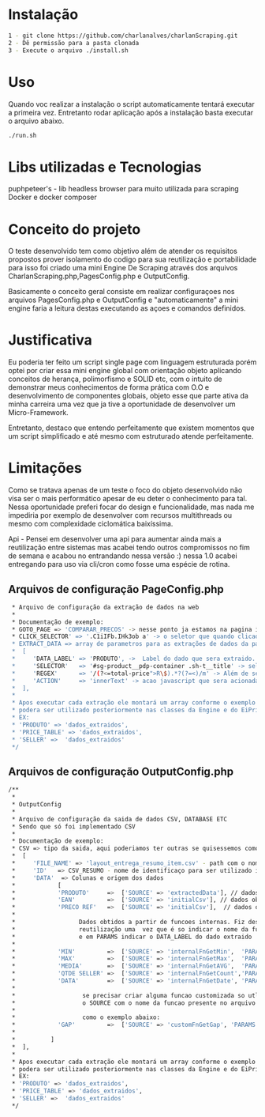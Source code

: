 # Instalação
```bash
1 - git clone https://github.com/charlanalves/charlanScraping.git
2 - Dê permissão para a pasta clonada 
3 - Execute o arquivo ./install.sh
```
# Uso
Quando voc realizar a instalação o script automaticamente tentará executar a primeira vez.
Entretanto rodar aplicação após a instalação basta executar o arquivo abaixo.
```bash
./run.sh
```

# Libs utilizadas e Tecnologias
puphpeteer's - lib headless browser para muito utilizada para scraping
Docker e docker composer 

# Conceito do projeto
O teste desenvolvido tem como objetivo além de atender os requisitos propostos prover isolamento do codigo para sua reutilização e portabilidade para isso foi criado uma mini Engine De Scraping através dos arquivos CharlanScraping.php,PagesConfig.php e OutputConfig. 

Basicamente o conceito geral consiste em realizar configuraçoes nos arquivos PagesConfig.php e OutputConfig
e "automaticamente" a mini engine faria a leitura destas executando as açoes e comandos definidos.

# Justificativa 
Eu poderia ter feito um script single page com linguagem estruturada porém optei por criar essa mini engine global com orientação objeto aplicando conceitos de herança, polimorfismo e SOLID etc, com o intuito de demonstrar meus conhecimentos de forma prática com O.O e desenvolvimento de componentes globais, objeto esse que  parte ativa da minha carreira uma vez que ja tive a oportunidade de desenvolver um Micro-Framework.

Entretanto, destaco que entendo perfeitamente que existem momentos que um script simplificado e até mesmo com estruturado atende perfeitamente.


# Limitações
Como se tratava apenas de um teste o foco do objeto desenvolvido não visa ser o mais performático apesar de eu deter o conhecimento para tal. Nessa oportunidade preferi focar do design e funcionalidade, mas nada me impediria por exemplo de desenvolver com recursos multithreads ou mesmo com complexidade ciclomática baixíssima.

Api - Pensei em desenvolver uma api para aumentar ainda mais a reutilização entre sistemas mas acabei tendo outros compromissos no fim de semana e acabou no entrandando nessa versão :) nessa 1.0 acabei entregando para uso via cli/cron como fosse uma espécie de rotina.


## Arquivos de configuração PageConfig.php
```bash
 * Arquivo de configuração da extração de dados na web
 * 
 * Documentação de exemplo:
 * GOTO_PAGE => 'COMPARAR_PRECOS' -> nesse ponto ja estamos na pagina inicial  e definiremos um simples label para a proxima pagina (pode ser qualquer nome)
 * CLICK_SELECTOR' => '.C1iIFb.IHk3ob a' -> o seletor que quando clicado levará para pagina definida no GOTO_PAGE
 * EXTRACT_DATA => array de parametros para as extrações de dados da pagina do GOTO_PAGE
 *  [
 *     'DATA_LABEL' => 'PRODUTO', ->  Label do dado que sera extraido. Essa informacao podera ser recuperada pelo label posteriormente
 *     'SELECTOR'   => '#sg-product__pdp-container .sh-t__title' -> seletor css3 que será  utilizado para extracao 
 *     'REGEX'      => '/(?<=total-price">R\$).*?(?=<)/m' -> Além de seletores css3 é possivel utilizar um regex
 *     'ACTION'     => 'innerText' -> acao javascript que sera acionada apos selecinado                
 *  ],
 * 
 * Apos executar cada extração ele montará um array conforme o exemplo abaixo que 
 * podera ser utilizado posteriormente nas classes da Engine e do EiPriceScraping
 * EX: 
 * 'PRODUTO' => 'dados_extraidos',
 * 'PRICE_TABLE' => 'dados_extraidos',
 * 'SELLER' =>  'dados_extraidos'
 */
```

## Arquivos de configuração OutputConfig.php
```bash
/**
 *
 * OutputConfig
 * 
 * Arquivo de configuração da saida de dados CSV, DATABASE ETC
 * Sendo que só foi implementado CSV
 * 
 * Documentação de exemplo:
 * CSV => tipo da saida, aqui poderiamos ter outras se quisessemos como database e etc. * 
 *  [
 *     'FILE_NAME' => 'layout_entrega_resumo_item.csv' - path com o nome do arquivo
 *     'ID'   => CSV_RESUMO - nome de identificaço para ser utilizado internamente
 *     'DATA'  => Colunas e origem dos dados
 *            [
 *            'PRODUTO'     =>  ['SOURCE' => 'extractedData'], // dados obtidos atraves da extracao 
 *            'EAN'         =>  ['SOURCE' => 'initialCsv'], // dados obtidos direto do csv inicial
 *            'PRECO REF'   =>  ['SOURCE' => 'initialCsv'],  // dados obtidos direto do csv inicial 
 *             
 *                  Dados obtidos a partir de funcoes internas. Fiz dessa forma objetivando 
 *                  reutilização uma  vez que é so indicar o nome da funcao na chave SOURCE
 *                  e em PARAMS indicar o DATA_LABEL do dado extraido  
 * 
 *            'MIN'         =>  ['SOURCE' => 'internalFnGetMin',  'PARAMS' => 'PRICE_TABLE'],
 *            'MAX'         =>  ['SOURCE' => 'internalFnGetMax',  'PARAMS' => 'PRICE_TABLE'],
 *            'MEDIA'       =>  ['SOURCE' => 'internalFnGetAVG',  'PARAMS' => 'PRICE_TABLE'],
 *            'QTDE SELLER' =>  ['SOURCE' => 'internalFnGetCount','PARAMS' => 'SELLER'],
 *            'DATA'        =>  ['SOURCE' => 'internalFnGetDate', 'PARAMS' => 'd/m/Y'],
 *                 
 *                   se precisar criar alguma funcao customizada so utlizar 
 *                   o SOURCE com o nome da funcao presente no arquivo EiPriceScraping.php
 * 
 *                   como o exemplo abaixo:
 *            'GAP'         =>  ['SOURCE' => 'customFnGetGap', 'PARAMS' => 'PRICE_TABLE'],
 * 
 *          ]
 *  ],
 * 
 * Apos executar cada extração ele montará um array conforme o exemplo abaixo que 
 * podera ser utilizado posteriormente nas classes da Engine e do EiPriceScraping
 * EX: 
 * 'PRODUTO' => 'dados_extraidos',
 * 'PRICE_TABLE' => 'dados_extraidos',
 * 'SELLER' =>  'dados_extraidos'
 */
```

